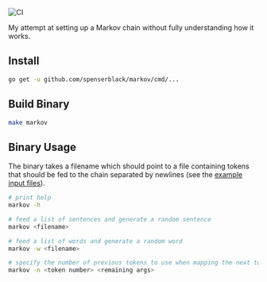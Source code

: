 ![CI](https://github.com/spenserblack/markov/workflows/CI/badge.svg)

My attempt at setting up a Markov chain without fully understanding how it works.

## Install

```bash
go get -u github.com/spenserblack/markov/cmd/...
```

## Build Binary

```bash
make markov
```

## Binary Usage

The binary takes a filename which should point to a file containing tokens
that should be fed to the chain separated by newlines (see the [example input files]). 

```bash
# print help
markov -h

# feed a list of sentences and generate a random sentence
markov <filename>

# feed a list of words and generate a random word
markov -w <filename>

# specify the number of previous tokens to use when mapping the next token
markov -n <token number> <remaining args>
```

[example input files]: ./examples/resources
